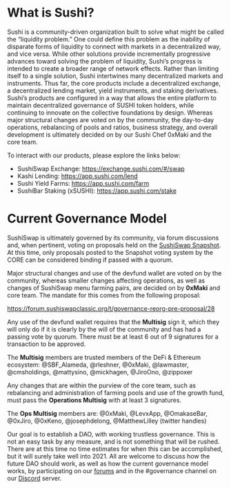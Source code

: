 # What is Sushi?

Sushi is a community-driven organization built to solve what might be called the “liquidity problem.” One could define this problem as the inability of disparate forms of liquidity to connect with markets in a decentralized way, and vice versa. While other solutions provide incrementally progressive advances toward solving the problem of liquidity, Sushi’s progress is intended to create a broader range of network effects. Rather than limiting itself to a single solution, Sushi intertwines many decentralized markets and instruments. Thus far, the core products include a decentralized exchange, a decentralized lending market, yield instruments, and staking derivatives. Sushi’s products are configured in a way that allows the entire platform to maintain decentralized governance of SUSHI token holders, while continuing to innovate on the collective foundations by design. Whereas major structural changes are voted on by the community, the day-to-day operations, rebalancing of pools and ratios, business strategy, and overall development is ultimately decided on by our Sushi Chef 0xMaki and the core team.

To interact with our products, please explore the links below:

* SushiSwap Exchange: https://exchange.sushi.com/#/swap
* Kashi Lending: https://app.sushi.com/lend
* Sushi Yield Farms: https://app.sushi.com/farm
* SushiBar Staking (xSUSHI): https://app.sushi.com/stake

# Current Governance Model

SushiSwap is ultimately governed by its community, via forum discussions and, when pertinent, voting on proposals held on the [SushiSwap Snapshot](https://snapshot.page/#/sushi). At this time, only proposals posted to the Snapshot voting system by the CORE can be considered binding if passed with a quorum.

Major structural changes and use of the devfund wallet are voted on by the community, whereas smaller changes affecting operations, as well as changes of SushiSwap menu farming pairs, are decided on by **0xMaki** and core team. The mandate for this comes from the following proposal:

https://forum.sushiswapclassic.org/t/governance-reorg-pre-proposal/28

Any use of the devfund wallet requires that the **Multisig** sign it, which they will only do if it is clearly by the will of the community and has had a passing vote by quorum. There must be at least 6 out of 9 signatures for a transaction to be approved.

The **Multisig** members are trusted members of the DeFi & Ethereum ecosystem:
@SBF_Alameda, @rleshner, @0xMaki, @lawmaster, @cmsholdings, @mattysino, @mickhagen, @JiroOno, @zippoxer

Any changes that are within the purview of the core team, such as rebalancing and administration of farming pools and use of the growth fund, must pass the **Operations Multisig** with at least 3 signatures. 

The **Ops Multisig** members are: @0xMaki, @LevxApp, @OmakaseBar, @0xJiro, @0xKeno, @josephdelong, @MatthewLilley
(twitter handles)

Our goal is to establish a DAO, with working trustless governance. This is not an easy task by any measure, and is not something that will be rushed. There are at this time no time estimates for when this can be accomplished, but it will surely take well into 2021. All are welcome to discuss how the future DAO should work, as well as how the current governance model works, by participating on our [forums](https://forum.sushiswapclassic.org/) and in the #governance channel on our [Discord](https://discord.gg/NVPXN4e) server.
